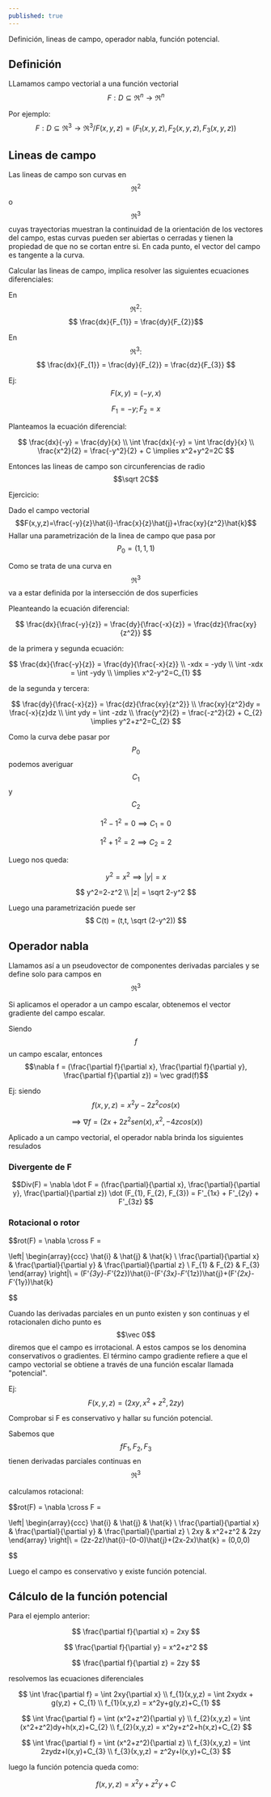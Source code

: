 ```yaml
---
published: true
---
```

Definición, lineas de campo, operador nabla, función potencial.

## Definición

LLamamos campo vectorial a una función vectorial $$F:D \subseteq \Re^n \to \Re^n$$

Por ejemplo: $$F:D \subseteq \Re^3 \to \Re^3 / F(x,y,z)=(F_{1}(x,y,z), F_{2}(x,y,z), F_{3}(x,y,z)) $$


## Lineas de campo

Las lineas de campo son curvas en $$\Re^2$$ o $$\Re^3$$ cuyas trayectorias muestran la continuidad de la orientación de los vectores del campo, estas curvas pueden ser abiertas o cerradas y tienen la propiedad de que no se cortan entre si. En cada punto, el vector del campo es tangente a la curva.

Calcular las lineas de campo, implica resolver las siguientes ecuaciones diferenciales:

En $$\Re^2: $$ $$ \frac{dx}{F_{1}} = \frac{dy}{F_{2}}$$

En $$\Re^3: $$ $$ \frac{dx}{F_{1}} = \frac{dy}{F_{2}} = \frac{dz}{F_{3}} $$

Ej: $$F(x,y) = (-y, x)$$

$$F_{1} = -y; F_{2} = x$$

Planteamos la ecuación diferencial:

$$ \frac{dx}{-y} = \frac{dy}{x}  \\
\int \frac{dx}{-y} = \int \frac{dy}{x} \\
\frac{x^2}{2} = \frac{-y^2}{2} + C
\implies x^2+y^2=2C
$$

Entonces las lineas de campo son circunferencias de radio $$\sqrt 2C$$

Ejercicio:

Dado el campo vectorial $$F(x,y,z)=\frac{-y}{z}\hat{i}-\frac{x}{z}\hat{j}+\frac{xy}{z^2}\hat{k}$$
Hallar una parametrización de la linea de campo que pasa por $$P_{0}=(1,1,1)$$

Como se trata de una curva en $$\Re^3$$ va a estar definida por la intersección de dos superficies

Pleanteando la ecuación diferencial:

$$ \frac{dx}{\frac{-y}{z}} = \frac{dy}{\frac{-x}{z}} = \frac{dz}{\frac{xy}{z^2}} $$

de la primera y segunda ecuación:

$$ \frac{dx}{\frac{-y}{z}} = \frac{dy}{\frac{-x}{z}} \\
-xdx = -ydy \\
\int -xdx = \int -ydy \\
\implies x^2-y^2=C_{1}
$$

de la segunda y tercera:

$$ \frac{dy}{\frac{-x}{z}} = \frac{dz}{\frac{xy}{z^2}} \\
\frac{xy}{z^2}dy = \frac{-x}{z}dz \\
\int ydy = \int -zdz \\
\frac{y^2}{2} = \frac{-z^2}{2} + C_{2}
\implies y^2+z^2=C_{2}
$$

Como la curva debe pasar por $$P_{0}$$ podemos averiguar $$C_{1}$$ y $$C_{2}$$

$$ 1^2-1^2=0 \implies C_{1}=0 $$

$$ 1^2+1^2=2 \implies C_{2}=2 $$

Luego nos queda:

$$y^2=x^2 \implies |y|=x $$

$$ y^2=2-z^2 \\
|z| = \sqrt 2-y^2
$$

Luego una parametrización puede ser $$ C(t) = (t,t, \sqrt (2-y^2)) $$

## Operador nabla

Llamamos así a un pseudovector de componentes derivadas parciales y se define solo para campos en $$\Re^3$$

Si aplicamos el operador a un campo escalar, obtenemos el vector gradiente del campo escalar.

Siendo $$f$$ un campo escalar, entonces $$\nabla f = (\frac{\partial f}{\partial x}, \frac{\partial f}{\partial y}, \frac{\partial f}{\partial z}) = \vec grad(f)$$

Ej: siendo $$f(x,y,z)=x^2y-2z^2cos(x)$$

$$\implies \nabla f = (2x+2z^2sen(x), x^2, -4zcos(x))$$

Aplicado a un campo vectorial, el operador nabla brinda los siguientes resulados

### Divergente de F

$$Div(F) = \nabla \dot F = (\frac{\partial}{\partial x}, \frac{\partial}{\partial y}, \frac{\partial}{\partial z}) \dot (F_{1}, F_{2}, F_{3}) = F'_{1x} + F'_{2y} + F'_{3z} $$

### Rotacional o rotor

$$rot(F) = \nabla \cross F = 

\left| \begin{array}{ccc}
\hat{i} & \hat{j} & \hat{k} \\
\frac{\partial}{\partial x} & \frac{\partial}{\partial y} & \frac{\partial}{\partial z} \\
F_{1} & F_{2} & F_{3} \end{array} \right|\ = (F'_{3y}-F'_{2z})\hat{i}-(F'_{3x}-F'_{1z})\hat{j}+(F'_{2x}-F'_{1y})\hat{k}

$$

Cuando las derivadas parciales en un punto existen y son continuas y el rotacionalen dicho punto es $$\vec 0$$ diremos que el campo es irrotacional. A estos campos se los denomina conservativos o gradientes. El término campo gradiente refiere a que el campo vectorial se obtiene a través de una función escalar llamada "potencial".

Ej: $$F(x,y,z)=(2xy, x^2+z^2, 2zy)$$

Comprobar si F es conservativo y hallar su función potencial.

Sabemos que $$fF_{1}, F_{2}, F_{3}$$ tienen derivadas parciales continuas en $$\Re^3$$

calculamos rotacional:

$$rot(F) = \nabla \cross F = 

\left| \begin{array}{ccc}
\hat{i} & \hat{j} & \hat{k} \\
\frac{\partial}{\partial x} & \frac{\partial}{\partial y} & \frac{\partial}{\partial z} \\
2xy & x^2+z^2 & 2zy \end{array} \right|\ = (2z-2z)\hat{i}-(0-0)\hat{j}+(2x-2x)\hat{k} = (0,0,0)

$$

Luego el campo es conservativo y existe función potencial.

## Cálculo de la función potencial

Para el ejemplo anterior:

$$ \frac{\partial f}{\partial x} = 2xy $$

$$ \frac{\partial f}{\partial y} = x^2+z^2 $$

$$ \frac{\partial f}{\partial z} = 2zy $$

resolvemos las ecuaciones diferenciales

$$ \int \frac{\partial f} =  \int 2xy{\partial x} \\
f_{1}(x,y,z) = \int 2xydx + g(y,z) + C_{1} \\
f_{1}(x,y,z) = x^2y+g(y,z)+C_{1}
$$

$$ \int \frac{\partial f} =  \int (x^2+z^2){\partial y} \\
f_{2}(x,y,z) = \int (x^2+z^2)dy+h(x,z)+C_{2} \\
f_{2}(x,y,z) = x^2y+z^2+h(x,z)+C_{2}
$$

$$ \int \frac{\partial f} =  \int (x^2+z^2){\partial z} \\
f_{3}(x,y,z) = \int 2zydz+l(x,y)+C_{3} \\
f_{3}(x,y,z) = z^2y+l(x,y)+C_{3}
$$

luego la función potencia queda como:

$$f(x,y,z) = x^2y+z^2y+C$$









